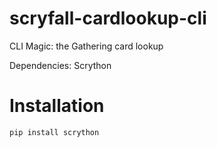 # scryfall-cardlookup-cli
CLI Magic: the Gathering card lookup 

Dependencies:
Scrython

# Installation
```
pip install scrython
```
